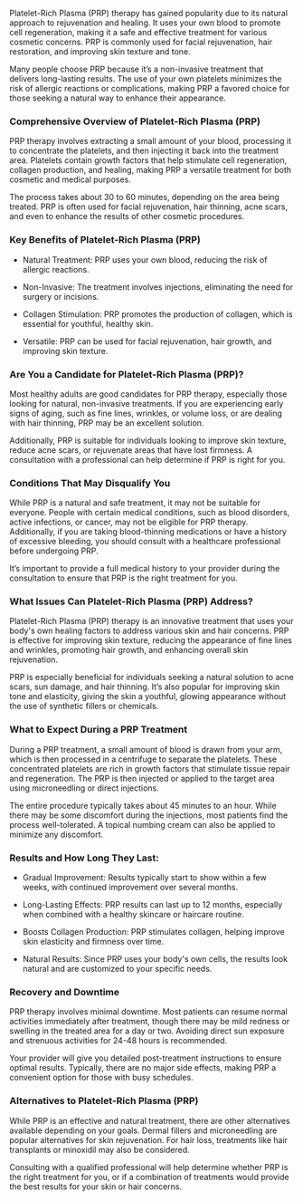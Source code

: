 <p class="services-details-two__text-2">
   Platelet-Rich Plasma (PRP) therapy has gained popularity due to its natural approach to rejuvenation and healing. It uses your own blood to promote cell regeneration, making it a safe and effective treatment for various cosmetic concerns. PRP is commonly used for facial rejuvenation, hair restoration, and improving skin texture and tone. 
</p>
<p class="services-details-two__text-2">
   Many people choose PRP because it’s a non-invasive treatment that delivers long-lasting results. The use of your own platelets minimizes the risk of allergic reactions or complications, making PRP a favored choice for those seeking a natural way to enhance their appearance.
</p>

<h3 class="services-details-two__title-2">
   Comprehensive Overview of Platelet-Rich Plasma (PRP)
</h3>
<p class="services-details-two__text-2">
   PRP therapy involves extracting a small amount of your blood, processing it to concentrate the platelets, and then injecting it back into the treatment area. Platelets contain growth factors that help stimulate cell regeneration, collagen production, and healing, making PRP a versatile treatment for both cosmetic and medical purposes.
</p>
<p class="services-details-two__text-2">
   The process takes about 30 to 60 minutes, depending on the area being treated. PRP is often used for facial rejuvenation, hair thinning, acne scars, and even to enhance the results of other cosmetic procedures.
</p>

<h3 class="services-details-two__title-2">
   Key Benefits of Platelet-Rich Plasma (PRP)
</h3>
<ul class="services-details-two__points list-unstyled list-service">
   <li>
       <div class="icon">
           <span class="fa fa-check"></span>
       </div>
       <div class="text">
           <p>Natural Treatment: PRP uses your own blood, reducing the risk of allergic reactions.</p>
       </div>
   </li>
   <li>
       <div class="icon">
           <span class="fa fa-check"></span>
       </div>
       <div class="text">
           <p>Non-Invasive: The treatment involves injections, eliminating the need for surgery or incisions.</p>
       </div>
   </li>
   <li>
       <div class="icon">
           <span class="fa fa-check"></span>
       </div>
       <div class="text">
           <p>Collagen Stimulation: PRP promotes the production of collagen, which is essential for youthful, healthy skin.</p>
       </div>
   </li>
   <li>
       <div class="icon">
           <span class="fa fa-check"></span>
       </div>
       <div class="text">
           <p>Versatile: PRP can be used for facial rejuvenation, hair growth, and improving skin texture.</p>
       </div>
   </li>
</ul>

<h3 class="services-details-two__title-2">
   Are You a Candidate for Platelet-Rich Plasma (PRP)?
</h3>
<p class="services-details-two__text-2">
   Most healthy adults are good candidates for PRP therapy, especially those looking for natural, non-invasive treatments. If you are experiencing early signs of aging, such as fine lines, wrinkles, or volume loss, or are dealing with hair thinning, PRP may be an excellent solution.
</p>
<p class="services-details-two__text-2">
   Additionally, PRP is suitable for individuals looking to improve skin texture, reduce acne scars, or rejuvenate areas that have lost firmness. A consultation with a professional can help determine if PRP is right for you.
</p>

<h3 class="services-details-two__title-2">
   Conditions That May Disqualify You
</h3>
<p class="services-details-two__text-2">
   While PRP is a natural and safe treatment, it may not be suitable for everyone. People with certain medical conditions, such as blood disorders, active infections, or cancer, may not be eligible for PRP therapy. Additionally, if you are taking blood-thinning medications or have a history of excessive bleeding, you should consult with a healthcare professional before undergoing PRP.
</p>
<p class="services-details-two__text-2">
   It’s important to provide a full medical history to your provider during the consultation to ensure that PRP is the right treatment for you.
</p>
<h3 class="services-details-two__title-2">
   What Issues Can Platelet-Rich Plasma (PRP) Address?
</h3>
<p class="services-details-two__text-2">
   Platelet-Rich Plasma (PRP) therapy is an innovative treatment that uses your body's own healing factors to address various skin and hair concerns. PRP is effective for improving skin texture, reducing the appearance of fine lines and wrinkles, promoting hair growth, and enhancing overall skin rejuvenation.
</p>
<p class="services-details-two__text-2">
   PRP is especially beneficial for individuals seeking a natural solution to acne scars, sun damage, and hair thinning. It’s also popular for improving skin tone and elasticity, giving the skin a youthful, glowing appearance without the use of synthetic fillers or chemicals.
</p>

<h3 class="services-details-two__title-2">
   What to Expect During a PRP Treatment
</h3>
<p class="services-details-two__text-2">
   During a PRP treatment, a small amount of blood is drawn from your arm, which is then processed in a centrifuge to separate the platelets. These concentrated platelets are rich in growth factors that stimulate tissue repair and regeneration. The PRP is then injected or applied to the target area using microneedling or direct injections.
</p>
<p class="services-details-two__text-2">
   The entire procedure typically takes about 45 minutes to an hour. While there may be some discomfort during the injections, most patients find the process well-tolerated. A topical numbing cream can also be applied to minimize any discomfort.
</p>

<h3 class="services-details-two__title-2">
   Results and How Long They Last:
</h3>
<ul class="services-details-two__points list-unstyled list-service">
   <li>
       <div class="icon">
           <span class="fa fa-check"></span>
       </div>
       <div class="text">
           <p>Gradual Improvement: Results typically start to show within a few weeks, with continued improvement over several months.</p>
       </div>
   </li>
   <li>
       <div class="icon">
           <span class="fa fa-check"></span>
       </div>
       <div class="text">
           <p>Long-Lasting Effects: PRP results can last up to 12 months, especially when combined with a healthy skincare or haircare routine.</p>
       </div>
   </li>
   <li>
       <div class="icon">
           <span class="fa fa-check"></span>
       </div>
       <div class="text">
           <p>Boosts Collagen Production: PRP stimulates collagen, helping improve skin elasticity and firmness over time.</p>
       </div>
   </li>
   <li>
       <div class="icon">
           <span class="fa fa-check"></span>
       </div>
       <div class="text">
           <p>Natural Results: Since PRP uses your body's own cells, the results look natural and are customized to your specific needs.</p>
       </div>
   </li>
</ul>

<h3 class="services-details-two__title-2">
   Recovery and Downtime
</h3>
<p class="services-details-two__text-2">
   PRP therapy involves minimal downtime. Most patients can resume normal activities immediately after treatment, though there may be mild redness or swelling in the treated area for a day or two. Avoiding direct sun exposure and strenuous activities for 24-48 hours is recommended.
</p>
<p class="services-details-two__text-2">
   Your provider will give you detailed post-treatment instructions to ensure optimal results. Typically, there are no major side effects, making PRP a convenient option for those with busy schedules.
</p>

<h3 class="services-details-two__title-2">
   Alternatives to Platelet-Rich Plasma (PRP)
</h3>
<p class="services-details-two__text-2">
   While PRP is an effective and natural treatment, there are other alternatives available depending on your goals. Dermal fillers and microneedling are popular alternatives for skin rejuvenation. For hair loss, treatments like hair transplants or minoxidil may also be considered.
</p>
<p class="services-details-two__text-2">
   Consulting with a qualified professional will help determine whether PRP is the right treatment for you, or if a combination of treatments would provide the best results for your skin or hair concerns.
</p>
